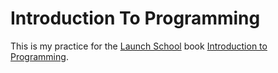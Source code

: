 # Introduction To Programming #

This is my practice for the [Launch School](https://launchschool.com) book
[Introduction to Programming](https://launchschool.com/books/ruby).